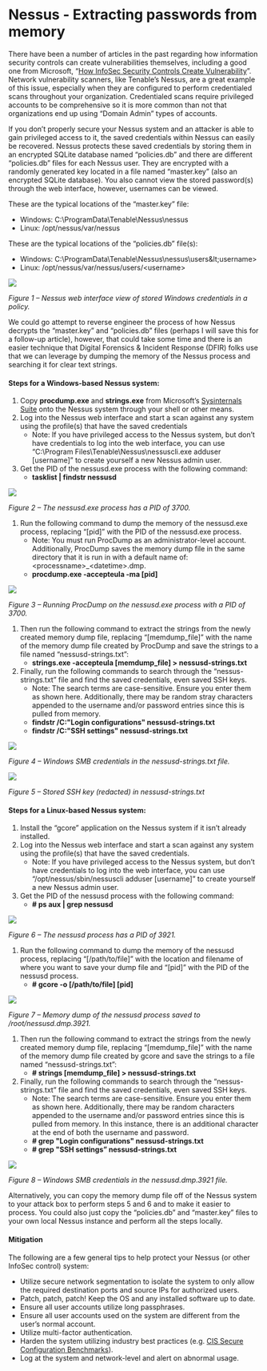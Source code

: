 # Nessus - Extracting passwords from memory



There have been a number of articles in the past regarding how information security controls can create vulnerabilities themselves, including a good one from Microsoft, “[How InfoSec Security Controls Create Vulnerability](https://web.archive.org/web/20170115191215/https://blogs.technet.microsoft.com/johnla/2016/02/20/how-infosec-security-controls-create-vulnerability/)”. Network vulnerability scanners, like Tenable’s Nessus, are a great example of this issue, especially when they are configured to perform credentialed scans throughout your organization. Credentialed scans require privileged accounts to be comprehensive so it is more common than not that organizations end up using “Domain Admin” types of accounts.

If you don’t properly secure your Nessus system and an attacker is able to gain privileged access to it, the saved credentials within Nessus can easily be recovered. Nessus protects these saved credentials by storing them in an encrypted SQLite database named “policies.db” and there are different “policies.db” files for each Nessus user. They are encrypted with a randomly generated key located in a file named “master.key” \(also an encrypted SQLite database\). You also cannot view the stored password\(s\) through the web interface, however, usernames can be viewed.

These are the typical locations of the “master.key” file:

* Windows: C:\ProgramData\Tenable\Nessus\nessus
* Linux: /opt/nessus/var/nessus

These are the typical locations of the “policies.db” file\(s\):

* Windows: C:\ProgramData\Tenable\Nessus\nessus\users\&lt;username&gt;
* Linux: /opt/nessus/var/nessus/users/&lt;username&gt;

![](https://web.archive.org/web/20170115191215im_/https://www.appsecconsulting.com/documents/uploads/tlee1.jpg)

_Figure 1 – Nessus web interface view of stored Windows credentials in a policy._

We could go attempt to reverse engineer the process of how Nessus decrypts the “master.key” and “policies.db” files \(perhaps I will save this for a follow-up article\), however, that could take some time and there is an easier technique that Digital Forensics & Incident Response \(DFIR\) folks use that we can leverage by dumping the memory of the Nessus process and searching it for clear text strings.

#### Steps for a Windows-based Nessus system:

1. Copy **procdump.exe** and **strings.exe** from Microsoft’s [Sysinternals Suite](https://web.archive.org/web/20170115191215/https://technet.microsoft.com/en-us/sysinternals/bb842062.aspx) onto the Nessus system through your shell or other means.
2. Log into the Nessus web interface and start a scan against any system using the profile\(s\) that have the saved credentials
   * Note: If you have privileged access to the Nessus system, but don’t have credentials to log into the web interface, you can use “C:\Program Files\Tenable\Nessus\nessuscli.exe adduser \[username\]” to create yourself a new Nessus admin user.
3. Get the PID of the nessusd.exe process with the following command:
   * **tasklist \| findstr nessusd**

![](https://web.archive.org/web/20170115191215im_/https://www.appsecconsulting.com/documents/uploads/tlee2.jpg)

_Figure 2 – The nessusd.exe process has a PID of 3700._

1. Run the following command to dump the memory of the nessusd.exe process, replacing “\[pid\]” with the PID of the nessusd.exe process.
   * Note: You must run ProcDump as an administrator-level account. Additionally, ProcDump saves the memory dump file in the same directory that it is run in with a default name of: &lt;processname&gt;\_&lt;datetime&gt;.dmp.
   * **procdump.exe -accepteula -ma \[pid\]**

![](https://web.archive.org/web/20170115191215im_/https://www.appsecconsulting.com/documents/uploads/tlee3.jpg)

_Figure 3 – Running ProcDump on the nessusd.exe process with a PID of 3700._

1. Then run the following command to extract the strings from the newly created memory dump file, replacing “\[memdump\_file\]” with the name of the memory dump file created by ProcDump and save the strings to a file named “nessusd-strings.txt”:
   * **strings.exe -accepteula \[memdump\_file\] &gt; nessusd-strings.txt**
2. Finally, run the following commands to search through the “nessus-strings.txt” file and find the saved credentials, even saved SSH keys.
   * Note: The search terms are case-sensitive. Ensure you enter them as shown here. Additionally, there may be random stray characters appended to the username and/or password entries since this is pulled from memory.
   * **findstr /C:"Login configurations" nessusd-strings.txt**
   * **findstr /C:"SSH settings" nessusd-strings.txt**

![](https://web.archive.org/web/20170115191215im_/https://www.appsecconsulting.com/documents/uploads/tlee4.jpg)

_Figure 4 – Windows SMB credentials in the nessusd-strings.txt file._

![](https://web.archive.org/web/20170115191215im_/https://www.appsecconsulting.com/documents/uploads/tlee5.jpg)

_Figure 5 – Stored SSH key \(redacted\) in nessusd-strings.txt_

#### Steps for a Linux-based Nessus system:

1. Install the “gcore” application on the Nessus system if it isn’t already installed.
2. Log into the Nessus web interface and start a scan against any system using the profile\(s\) that have the saved credentials.
   * Note: If you have privileged access to the Nessus system, but don’t have credentials to log into the web interface, you can use “/opt/nessus/sbin/nessuscli adduser \[username\]” to create yourself a new Nessus admin user.
3. Get the PID of the nessusd process with the following command:
   * **\# ps aux \| grep nessusd**

![](https://web.archive.org/web/20170115191215im_/https://www.appsecconsulting.com/documents/uploads/tlee6.jpg)

_Figure 6 – The nessusd process has a PID of 3921._

1. Run the following command to dump the memory of the nessusd process, replacing “\[/path/to/file\]” with the location and filename of where you want to save your dump file and “\[pid\]” with the PID of the nessusd process.
   * **\# gcore -o \[/path/to/file\] \[pid\]**

![](https://web.archive.org/web/20170115191215im_/https://www.appsecconsulting.com/documents/uploads/tlee7.jpg)

_Figure 7 – Memory dump of the nessusd process saved to /root/nessusd.dmp.3921._

1. Then run the following command to extract the strings from the newly created memory dump file, replacing “\[memdump\_file\]” with the name of the memory dump file created by gcore and save the strings to a file named “nessusd-strings.txt”:
   * **\# strings \[memdump\_file\] &gt; nessusd-strings.txt**
2. Finally, run the following commands to search through the “nessus-strings.txt” file and find the saved credentials, even saved SSH keys.
   * Note: The search terms are case-sensitive. Ensure you enter them as shown here. Additionally, there may be random characters appended to the username and/or password entries since this is pulled from memory. In this instance, there is an additional character at the end of both the username and password.
   * **\# grep "Login configurations" nessusd-strings.txt**
   * **\# grep "SSH settings” nessusd-strings.txt**

![](https://web.archive.org/web/20170115191215im_/https://www.appsecconsulting.com/documents/uploads/tlee8.jpg)

_Figure 8 – Windows SMB credentials in the nessusd.dmp.3921 file._

Alternatively, you can copy the memory dump file off of the Nessus system to your attack box to perform steps 5 and 6 and to make it easier to process. You could also just copy the “policies.db” and “master.key” files to your own local Nessus instance and perform all the steps locally.

#### Mitigation

The following are a few general tips to help protect your Nessus \(or other InfoSec control\) system:

* Utilize secure network segmentation to isolate the system to only allow the required destination ports and source IPs for authorized users.
* Patch, patch, patch! Keep the OS and any installed software up to date.
* Ensure all user accounts utilize long passphrases.
* Ensure all user accounts used on the system are different from the user’s normal account.
* Utilize multi-factor authentication.
* Harden the system utilizing industry best practices \(e.g. [CIS Secure Configuration Benchmarks](https://web.archive.org/web/20170115191215/https://benchmarks.cisecurity.org/downloads/latest/)\).
* Log at the system and network-level and alert on abnormal usage.

